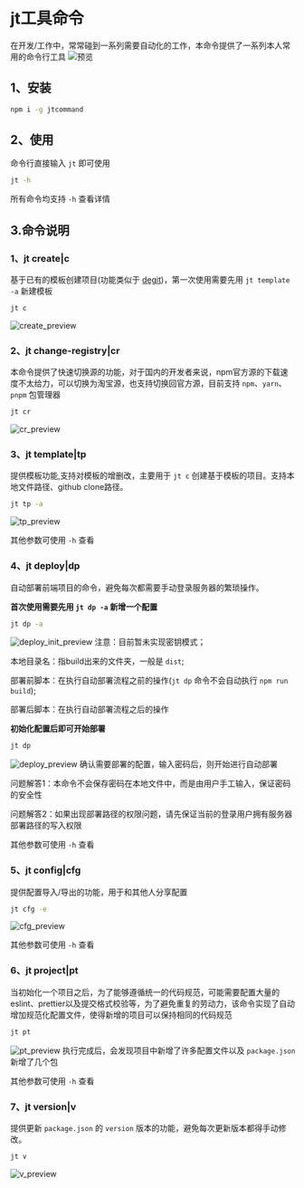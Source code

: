 # jt工具命令
在开发/工作中，常常碰到一系列需要自动化的工作，本命令提供了一系列本人常用的命令行工具
![预览](./docAssets/preview.png)
## 1、安装
```sh
npm i -g jtcommand
```
## 2、使用
命令行直接输入 `jt` 即可使用
```sh
jt -h
```
所有命令均支持 `-h` 查看详情
## 3.命令说明
### 1、jt create|c
基于已有的模板创建项目(功能类似于 [degit](https://github.com/Rich-Harris/degit))，第一次使用需要先用 `jt template -a` 新建模板
```sh
jt c
```
![create_preview](./docAssets/create_preview.png)
### 2、jt change-registry|cr
本命令提供了快速切换源的功能，对于国内的开发者来说，npm官方源的下载速度不太给力，可以切换为淘宝源，也支持切换回官方源，目前支持 `npm`、`yarn`、`pnpm` 包管理器
```sh
jt cr
```
![cr_preview](./docAssets/cr_preview.png)

### 3、jt template|tp
提供模板功能,支持对模板的增删改，主要用于 `jt c` 创建基于模板的项目。支持本地文件路径、github clone路径。
```sh
jt tp -a
```
![tp_preview](./docAssets/tp_preview.png)

其他参数可使用 `-h` 查看
### 4、jt deploy|dp
自动部署前端项目的命令，避免每次都需要手动登录服务器的繁琐操作。

**首次使用需要先用 `jt dp -a` 新增一个配置**
```sh
jt dp -a
```
![deploy_init_preview](./docAssets/deploy_init_preview.png)
注意：目前暂未实现密钥模式；

本地目录名：指build出来的文件夹，一般是 `dist`;

部署前脚本：在执行自动部署流程之前的操作(`jt dp` 命令不会自动执行 `npm run build`);

部署后脚本：在执行自动部署流程之后的操作

**初始化配置后即可开始部署**
```sh
jt dp
```
![deploy_preview](./docAssets/deploy_preview.png)
确认需要部署的配置，输入密码后，则开始进行自动部署

问题解答1：本命令不会保存密码在本地文件中，而是由用户手工输入，保证密码的安全性

问题解答2：如果出现部署路径的权限问题，请先保证当前的登录用户拥有服务器部署路径的写入权限

其他参数可使用 `-h` 查看
### 5、jt config|cfg
提供配置导入/导出的功能，用于和其他人分享配置
```sh
jt cfg -e
```
![cfg_preview](./docAssets/cfg_preview.png)

其他参数可使用 `-h` 查看

### 6、jt project|pt
当初始化一个项目之后，为了能够遵循统一的代码规范，可能需要配置大量的eslint、prettier以及提交格式校验等，为了避免重复的劳动力，该命令实现了自动增加规范化配置文件，使得新增的项目可以保持相同的代码规范
```sh
jt pt
```
![pt_preview](./docAssets/pt_preview.png)
执行完成后，会发现项目中新增了许多配置文件以及  `package.json` 新增了几个包

其他参数可使用 `-h` 查看
### 7、jt version|v
提供更新 `package.json` 的 `version` 版本的功能，避免每次更新版本都得手动修改。
```sh
jt v
```
![v_preview](./docAssets/v_preview.png)
